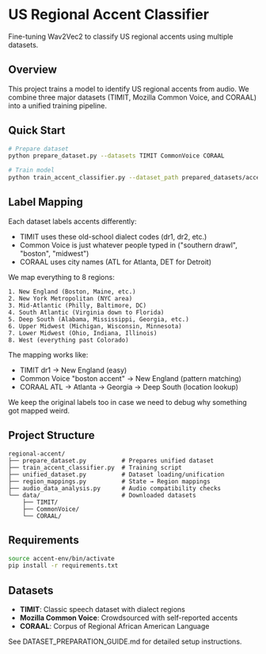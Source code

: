 # US Regional Accent Classifier

Fine-tuning Wav2Vec2 to classify US regional accents using multiple datasets.

## Overview

This project trains a model to identify US regional accents from audio. We combine three major datasets (TIMIT, Mozilla Common Voice, and CORAAL) into a unified training pipeline.

## Quick Start

```bash
# Prepare dataset
python prepare_dataset.py --datasets TIMIT CommonVoice CORAAL

# Train model
python train_accent_classifier.py --dataset_path prepared_datasets/accent_dataset_*
```

## Label Mapping

Each dataset labels accents differently:
- TIMIT uses these old-school dialect codes (dr1, dr2, etc.)
- Common Voice is just whatever people typed in ("southern drawl", "boston", "midwest")  
- CORAAL uses city names (ATL for Atlanta, DET for Detroit)

We map everything to 8 regions:
```
1. New England (Boston, Maine, etc.)
2. New York Metropolitan (NYC area)
3. Mid-Atlantic (Philly, Baltimore, DC)
4. South Atlantic (Virginia down to Florida)
5. Deep South (Alabama, Mississippi, Georgia, etc.)
6. Upper Midwest (Michigan, Wisconsin, Minnesota)
7. Lower Midwest (Ohio, Indiana, Illinois)
8. West (everything past Colorado)
```

The mapping works like:
- TIMIT dr1 → New England (easy)
- Common Voice "boston accent" → New England (pattern matching)
- CORAAL ATL → Atlanta → Georgia → Deep South (location lookup)

We keep the original labels too in case we need to debug why something got mapped weird.

## Project Structure

```
regional-accent/
├── prepare_dataset.py          # Prepares unified dataset
├── train_accent_classifier.py  # Training script
├── unified_dataset.py          # Dataset loading/unification
├── region_mappings.py          # State → Region mappings
├── audio_data_analysis.py      # Audio compatibility checks
└── data/                       # Downloaded datasets
    ├── TIMIT/
    ├── CommonVoice/
    └── CORAAL/
```

## Requirements

```bash
source accent-env/bin/activate
pip install -r requirements.txt
```

## Datasets

- **TIMIT**: Classic speech dataset with dialect regions
- **Mozilla Common Voice**: Crowdsourced with self-reported accents
- **CORAAL**: Corpus of Regional African American Language

See DATASET_PREPARATION_GUIDE.md for detailed setup instructions.